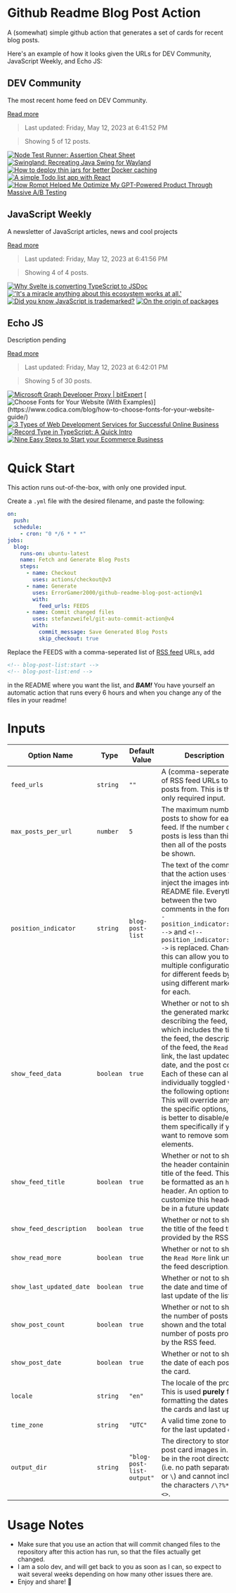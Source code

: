 # Github Readme Blog Post Action

A (somewhat) simple github action that generates a set of cards for recent blog posts.

Here's an example of how it looks given the URLs for DEV Community, JavaScript Weekly, and Echo JS:

<!-- post-list:start -->
## DEV Community

The most recent home feed on DEV Community.

[Read more](https://dev.to)
> Last updated: Friday, May 12, 2023 at 6:41:52 PM

> Showing 5 of 12 posts.

[![Node Test Runner: Assertion Cheat Sheet](https://raw.githubusercontent.com/ErrorGamer2000/github-readme-blog-post-action/main/generated_files/DEV_Community/Node_Test_Runner__Assertion_Cheat_Sheet.svg)](https://dev.to/hi_iam_chris/node-test-runner-assertion-cheat-sheet-98o)
[![Swingland: Recreating Java Swing for Wayland](https://raw.githubusercontent.com/ErrorGamer2000/github-readme-blog-post-action/main/generated_files/DEV_Community/Swingland__Recreating_Java_Swing_for_Wayland.svg)](https://dev.to/phlash/swingland-recreating-java-swing-for-wayland-2ah6)
[![How to deploy thin jars for better Docker caching](https://raw.githubusercontent.com/ErrorGamer2000/github-readme-blog-post-action/main/generated_files/DEV_Community/How_to_deploy_thin_jars_for_better_Docker_caching.svg)](https://dev.to/robertmjohnson/how-to-deploy-thin-jars-for-better-docker-caching-4i44)
[![A simple Todo list app with React](https://raw.githubusercontent.com/ErrorGamer2000/github-readme-blog-post-action/main/generated_files/DEV_Community/A_simple_Todo_list_app_with_React.svg)](https://dev.to/zamuhajji/a-simple-todo-list-app-with-react-1bj3)
[![How Rompt Helped Me Optimize My GPT-Powered Product Through Massive A/B Testing](https://raw.githubusercontent.com/ErrorGamer2000/github-readme-blog-post-action/main/generated_files/DEV_Community/How_Rompt_Helped_Me_Optimize_My_GPT-Powered_Product_Through_Massive_A_B_Testing.svg)](https://dev.to/d1020/how-rompt-helped-me-optimize-my-gpt-powered-product-through-massive-ab-testing-3o69)


## JavaScript Weekly

A newsletter of JavaScript articles, news and cool projects

[Read more](https://javascriptweekly.com/)
> Last updated: Friday, May 12, 2023 at 6:41:56 PM

> Showing 4 of 4 posts.

[![Why Svelte is converting TypeScript to JSDoc](https://raw.githubusercontent.com/ErrorGamer2000/github-readme-blog-post-action/main/generated_files/JavaScript_Weekly/Why_Svelte_is_converting_TypeScript_to_JSDoc.svg)](https://javascriptweekly.com/issues/638)
[!['It's a miracle anything about this ecosystem works at all.'](https://raw.githubusercontent.com/ErrorGamer2000/github-readme-blog-post-action/main/generated_files/JavaScript_Weekly/'It's_a_miracle_anything_about_this_ecosystem_works_at_all.'.svg)](https://javascriptweekly.com/issues/637)
[![Did you know JavaScript is trademarked?](https://raw.githubusercontent.com/ErrorGamer2000/github-readme-blog-post-action/main/generated_files/JavaScript_Weekly/Did_you_know_JavaScript_is_trademarked_.svg)](https://javascriptweekly.com/issues/636)
[![On the origin of packages](https://raw.githubusercontent.com/ErrorGamer2000/github-readme-blog-post-action/main/generated_files/JavaScript_Weekly/On_the_origin_of_packages.svg)](https://javascriptweekly.com/issues/635)


## Echo JS

Description pending

[Read more](
http://www.echojs.com
)
> Last updated: Friday, May 12, 2023 at 6:42:01 PM

> Showing 5 of 30 posts.

[![Microsoft Graph Developer Proxy | bitExpert](https://raw.githubusercontent.com/ErrorGamer2000/github-readme-blog-post-action/main/generated_files/_Echo_JS_/Microsoft_Graph_Developer_Proxy___bitExpert.svg)](https://blog.bitexpert.de/blog/ms_graph_developer_proxy)
[![Choose Fonts for Your Website (With Examples)](https://raw.githubusercontent.com/ErrorGamer2000/github-readme-blog-post-action/main/generated_files/_Echo_JS_/Choose_Fonts_for_Your_Website_(With_Examples).svg)](https://www.codica.com/blog/how-to-choose-fonts-for-your-website-guide/)
[![3 Types of Web Development Services for Successful Online Business](https://raw.githubusercontent.com/ErrorGamer2000/github-readme-blog-post-action/main/generated_files/_Echo_JS_/3_Types_of_Web_Development_Services_for_Successful_Online_Business.svg)](https://www.estatic-infotech.com/blog/post/three-types-of-web-development-services-for-successful-online-business)
[![Record Type in TypeScript: A Quick Intro](https://raw.githubusercontent.com/ErrorGamer2000/github-readme-blog-post-action/main/generated_files/_Echo_JS_/Record_Type_in_TypeScript__A_Quick_Intro.svg)](https://dmitripavlutin.com/typescript-record/)
[![Nine Easy Steps to Start your Ecommerce Business](https://raw.githubusercontent.com/ErrorGamer2000/github-readme-blog-post-action/main/generated_files/_Echo_JS_/Nine_Easy_Steps_to_Start_your_Ecommerce_Business.svg)](https://www.estatic-infotech.com/blog/post/nine-easy-steps-to-start-your-ecommerce-business)


<!-- post-list:end -->

# Quick Start

This action runs out-of-the-box, with only one provided input.

Create a `.yml` file with the desired filename, and paste the following:

```yml
on:
  push:
  schedule:
    - cron: "0 */6 * * *"
jobs:
  blog:
    runs-on: ubuntu-latest
    name: Fetch and Generate Blog Posts
    steps:
      - name: Checkout
        uses: actions/checkout@v3
      - name: Generate
        uses: ErrorGamer2000/github-readme-blog-post-action@v1
        with:
          feed_urls: FEEDS
      - name: Commit changed files
        uses: stefanzweifel/git-auto-commit-action@v4
        with:
          commit_message: Save Generated Blog Posts
          skip_checkout: true
```

Replace the FEEDS with a comma-seperated list of [RSS feed](https://rss.com/blog/how-do-rss-feeds-work/) URLs, add

```md
<!-- blog-post-list:start -->
<!-- blog-post-list:end -->
```

in the README where you want the list, and **_BAM!_** You have yourself an automatic action that runs every 6 hours and when you change any of the files in your readme!

# Inputs

<table>
  <thead>
    <tr>
      <th>Option Name</th>
      <th>Type</th>
      <th>Default Value</th>
      <th>Description</th>
    </tr>
  </thead>
  <tbody>
    <tr>
      <td><code>feed_urls</code></td>
      <td><code>string</code></td>
      <td><code>""</code></td>
      <td>A (comma-seperated) list of RSS feed URLs to load posts from. This is the only required input.</td>
    </tr>
    <tr>
      <td><code>max_posts_per_url</code></td>
      <td><code>number</code></td>
      <td><code>5</code></td>
      <td>The maximum number of posts to show for each feed. If the number of posts is less than this, then all of the posts will be shown.</td>
    </tr>
    <tr>
      <td><code>position_indicator</code></td>
      <td><code>string</code></td>
      <td><code>blog-post-list</code></td>
      <td>The text of the comments that the action uses to inject the images into the README file. Everything between the two comments in the form <code>&lt;!-- position_indicator:start --&gt;</code> and <code>&lt;!-- position_indicator:end --&gt;</code> is replaced. Changing this can allow you to use multiple configurations for different feeds by using different markers for each.</td>
    </tr>
    <tr>
      <td><code>show_feed_data</code></td>
      <td><code>boolean</code></td>
      <td><code>true</code></td>
      <td>Whether or not to show the generated markdown describing the feed, which includes the title of the feed, the description of the feed, the <code>Read More</code> link, the last updated date, and the post count. Each of these can also be individually toggled with the following options. This will override any of the specific options, so it is better to disable/enable them specifically if you want to remove some elements.</td>
    </tr>
    <tr>
      <td><code>show_feed_title</code></td>
      <td><code>boolean</code></td>
      <td><code>true</code></td>
      <td>Whether or not to show the header containing the title of the feed. This will be formatted as an <code>h2</code> header. An option to customize this header will be in a future update.</td>
    </tr>
    <tr>
      <td><code>show_feed_description</code></td>
      <td><code>boolean</code></td>
      <td><code>true</code></td>
      <td>Whether or not to show the title of the feed that is provided by the RSS feed.</td>
    </tr>
    <tr>
      <td><code>show_read_more</code></td>
      <td><code>boolean</code></td>
      <td><code>true</code></td>
      <td>Whether or not to show the <code>Read More</code> link under the feed description.</td>
    </tr>
    <tr>
      <td><code>show_last_updated_date</code></td>
      <td><code>boolean</code></td>
      <td><code>true</code></td>
      <td>Whether or not to show the date and time of the last update of the list.</td>
    </tr>
    <tr>
      <td><code>show_post_count</code></td>
      <td><code>boolean</code></td>
      <td><code>true</code></td>
      <td>Whether or not to show the number of posts shown and the total number of posts provided by the RSS feed.</td>
    </tr>
    <tr>
      <td><code>show_post_date</code></td>
      <td><code>boolean</code></td>
      <td><code>true</code></td>
      <td>Whether or not to show the date of each post on the card.</td>
    </tr>
    <tr>
      <td><code>locale</code></td>
      <td><code>string</code></td>
      <td><code>"en"</code></td>
      <td>The locale of the project. This is used <strong>purely</strong> for formatting the dates of the cards and last update.</td>
    </tr>
    <tr>
      <td><code>time_zone</code></td>
      <td><code>string</code></td>
      <td><code>"UTC"</code></td>
      <td>A valid time zone to use for the last updated date.</td>
    </tr>
    <tr>
      <td><code>output_dir</code></td>
      <td><code>string</code></td>
      <td><code>"blog-post-list-output"</code></td>
      <td>The directory to store the post card images in. Must be in the root directory (i.e. no path separators <code>/</code> or <code>\</code>) and cannot include the characters <code>/\?%*:|"&lt;&gt;</code>.</td>
    </tr>
<!--
    <tr>
      <td><code></code></td>
      <td><cde></cde></td>
      <td><code></code></td>
      <td></td>
    </tr>
-->
  </tbody>
</table>

# Usage Notes

- Make sure that you use an action that will commit changed files to the repository after this action has run, so that the files actually get changed.
- I am a solo dev, and will get back to you as soon as I can, so expect to wait several weeks depending on how many other issues there are.
- Enjoy and share! 🤗

